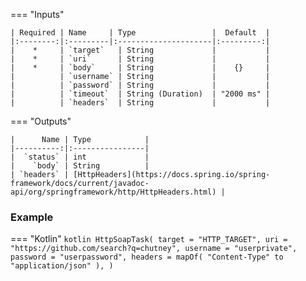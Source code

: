 === "Inputs"

    | Required | Name     | Type                 |  Default  |
    |:--------:|:---------|:---------------------|:---------:|
    |    *     | `target`   | String             |           |
    |    *     | `uri`      | String             |           |
    |    *     | `body`     | String             |    {}     |
    |          | `username` | String             |           |
    |          | `password` | String             |           |
    |          | `timeout`  | String (Duration)  | "2000 ms" |
    |          | `headers`  | String             |           |

=== "Outputs"

    |      Name | Type            |
    |----------:|:----------------|
    |  `status` | int             |
    |    `body` | String          |
    | `headers` | [HttpHeaders](https://docs.spring.io/spring-framework/docs/current/javadoc-api/org/springframework/http/HttpHeaders.html) |

### Example

=== "Kotlin"
    ``` kotlin
    HttpSoapTask(
        target = "HTTP_TARGET",
        uri = "https://github.com/search?q=chutney",
        username = "userprivate",
        password = "userpassword",
        headers = mapOf(
          "Content-Type" to "application/json"
        ),
    )
    ```
